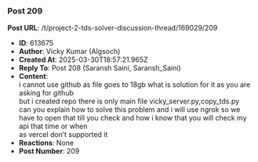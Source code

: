### Post 209
**Post URL**: /t/project-2-tds-solver-discussion-thread/169029/209
- **ID**: 613675
- **Author**: Vicky Kumar (Algsoch)
- **Created At**: 2025-03-30T18:57:21.965Z
- **Reply To**: Post 208 (Saransh Saini, Saransh_Saini)
- **Content**:  
  i cannot use github as file goes to 18gb what is solution for it as you are asking for github<br>
but i created repo there is only main file vicky_server.py,copy_tds.py<br>
can you explain how to solve this problem and i will use ngrok so we have to open that till you check and how i know that you will check my api that time or when<br>
as vercel don’t supported it
- **Reactions**: None
- **Post Number**: 209

